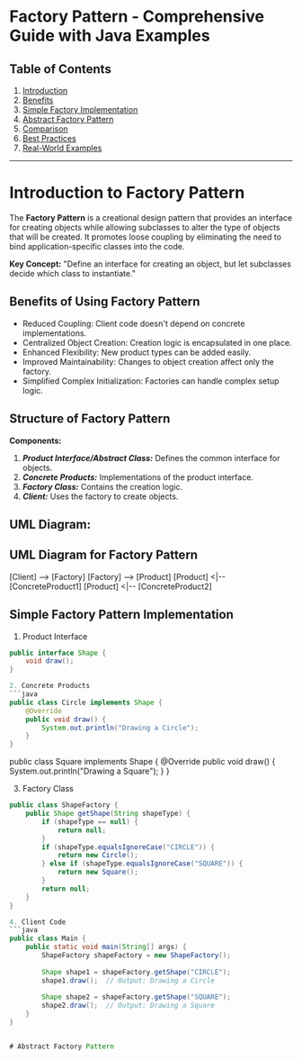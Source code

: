 # Factory Pattern - Comprehensive Guide with Java Examples

## Table of Contents
1. [Introduction](#introduction)
2. [Benefits](#benefits)
3. [Simple Factory Implementation](#simple-factory-implementation)
4. [Abstract Factory Pattern](#abstract-factory-pattern)
5. [Comparison](#comparison)
6. [Best Practices](#best-practices)
7. [Real-World Examples](#real-world-examples)

---
# Introduction to Factory Pattern
The **Factory Pattern** is a creational design pattern that provides an interface for creating objects while allowing subclasses to alter the type of objects that will be created. It promotes loose coupling by eliminating the need to bind application-specific classes into the code.

**Key Concept:**
"Define an interface for creating an object, but let subclasses decide which class to instantiate."

## Benefits of Using Factory Pattern

- Reduced Coupling: Client code doesn't depend on concrete implementations.
- Centralized Object Creation: Creation logic is encapsulated in one place.
- Enhanced Flexibility: New product types can be added easily.
- Improved Maintainability: Changes to object creation affect only the factory.
- Simplified Complex Initialization: Factories can handle complex setup logic.

## Structure of Factory Pattern
**Components:**
1. ***Product Interface/Abstract Class:*** Defines the common interface for objects.
2. ***Concrete Products:*** Implementations of the product interface.
3. ***Factory Class:*** Contains the creation logic.
4. ***Client:*** Uses the factory to create objects.

## UML Diagram:
## UML Diagram for Factory Pattern

[Client] --> [Factory]
[Factory] --> [Product]
[Product] <|-- [ConcreteProduct1]
[Product] <|-- [ConcreteProduct2]

## Simple Factory Pattern Implementation
1. Product Interface

```java
public interface Shape {
    void draw();
}

2. Concrete Products
```java
public class Circle implements Shape {
    @Override
    public void draw() {
        System.out.println("Drawing a Circle");
    }
}
```

public class Square implements Shape {
    @Override
    public void draw() {
        System.out.println("Drawing a Square");
    }
}

3. Factory Class
```java
public class ShapeFactory {
    public Shape getShape(String shapeType) {
        if (shapeType == null) {
            return null;
        }
        if (shapeType.equalsIgnoreCase("CIRCLE")) {
            return new Circle();
        } else if (shapeType.equalsIgnoreCase("SQUARE")) {
            return new Square();
        }
        return null;
    }
}

4. Client Code
```java
public class Main {
    public static void main(String[] args) {
        ShapeFactory shapeFactory = new ShapeFactory();
        
        Shape shape1 = shapeFactory.getShape("CIRCLE");
        shape1.draw();  // Output: Drawing a Circle
        
        Shape shape2 = shapeFactory.getShape("SQUARE");
        shape2.draw();  // Output: Drawing a Square
    }
}


# Abstract Factory Pattern
